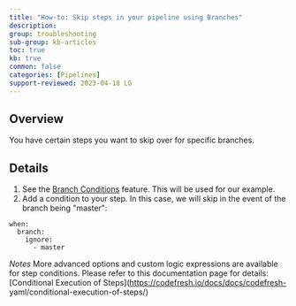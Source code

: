 ```yaml
---
title: "How-to: Skip steps in your pipeline using Branches"
description: 
group: troubleshooting
sub-group: kb-articles
toc: true
kb: true
common: false
categories: [Pipelines]
support-reviewed: 2023-04-18 LG
---
```


## Overview

You have certain steps you want to skip over for specific branches.

## Details

  1. See the [Branch Conditions](https://codefresh.io/docs/docs/codefresh-yaml/conditional-execution-of-steps/#branch-conditions) feature. This will be used for our example.
  2. Add a condition to your step. In this case, we will skip in the event of the branch being "master":

    
    
    when:
      branch:
        ignore:
          - master
    

_Notes_ More advanced options and custom logic expressions are available for
step conditions. Please refer to this documentation page for details:
[Conditional Execution of Steps](https://codefresh.io/docs/docs/codefresh-
yaml/conditional-execution-of-steps/)

